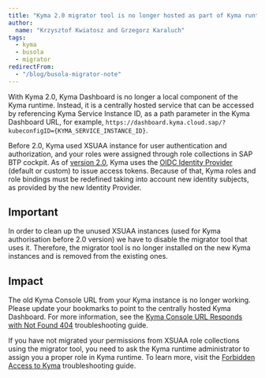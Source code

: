 ```yaml
---
title: "Kyma 2.0 migrator tool is no longer hosted as part of Kyma runtime"
author:
  name: "Krzysztof Kwiatosz and Grzegorz Karaluch"
tags:
  - kyma
  - busola
  - migrator
redirectFrom:
  - "/blog/busola-migrator-note"
---
```


With Kyma 2.0, Kyma Dashboard is no longer a local component of the Kyma runtime. Instead, it is a centrally hosted service that can be accessed by referencing Kyma Service Instance ID, as a path parameter in the Kyma Dashboard URL, for example, `https://dashboard.kyma.cloud.sap/?kubeconfigID={KYMA_SERVICE_INSTANCE_ID}`.

<!-- overview -->

Before 2.0, Kyma used XSUAA instance for user authentication and authorization, and your roles were assigned through role collections in SAP BTP cockpit. As of [version 2.0](../2021-12-07-release-notes-2.0/index.md), Kyma uses the [OIDC Identity Provider](https://help.sap.com/docs/BTP/65de2977205c403bbc107264b8eccf4b/85200d8509004236b2a3a637bf1471a8.html?locale=en-US) (default or custom) to issue access tokens. Because of that, Kyma roles and role bindings must be redefined taking into account new identity subjects, as provided by the new Identity Provider.

## Important

In order to clean up the unused XSUAA instances (used for Kyma authorisation before 2.0 version) we have to disable the migrator tool that uses it. Therefore, the migrator tool is no longer installed on the new Kyma instances and is removed from the existing ones.

## Impact

The old Kyma Console URL from your Kyma instance is no longer working. Please update your bookmarks to point to the centrally hosted Kyma Dashboard. For more information, see the [Kyma Console URL Responds with Not Found 404](https://help.sap.com/docs/BTP/65de2977205c403bbc107264b8eccf4b/d514c43c8250418c8ab8e7d4bd44f083.html?locale=en-US) troubleshooting guide.

If you have not migrated your permissions from XSUAA role collections using the migrator tool, you need to ask the Kyma runtime administrator to assign you a proper role in Kyma runtime. To learn more, visit the [Forbidden Access to Kyma](https://help.sap.com/docs/BTP/65de2977205c403bbc107264b8eccf4b/a779e5107dbb49a78b77c11f0f39e4ac.html?locale=en-US) troubleshooting guide.